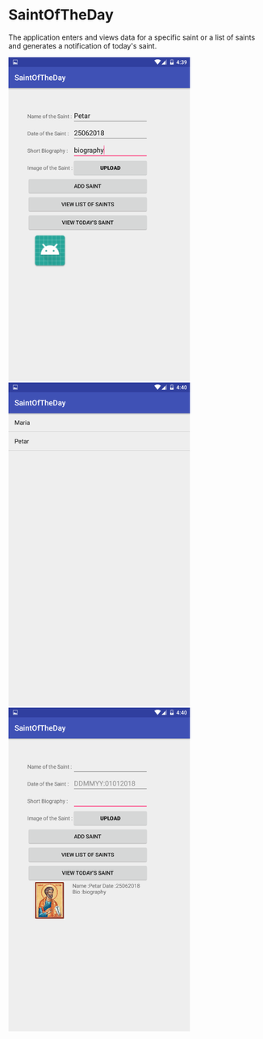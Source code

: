 # SaintOfTheDay

The application enters and views data for a specific saint or a list of saints and generates a notification of today's saint.

<img src="https://github.com/PhilShishov/SaintOfTheDay/blob/master/Documentation/Resources/AddSaintTwo.png" width="360" height="640">

<img src="https://github.com/PhilShishov/SaintOfTheDay/blob/master/Documentation/Resources/ListOfSaints.png" width="360" height="640">

<img src="https://github.com/PhilShishov/SaintOfTheDay/blob/master/Documentation/Resources/SaintOfTheDay.png" width="360" height="640">
